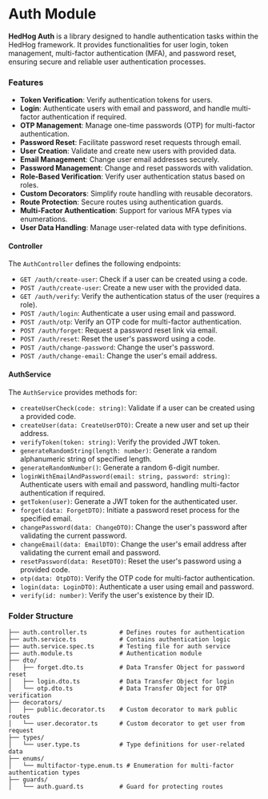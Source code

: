 # Auth Module

**HedHog Auth** is a library designed to handle authentication tasks within the HedHog framework. It provides functionalities for user login, token management, multi-factor authentication (MFA), and password reset, ensuring secure and reliable user authentication processes.

### Features

- **Token Verification**: Verify authentication tokens for users.
- **Login**: Authenticate users with email and password, and handle multi-factor authentication if required.
- **OTP Management**: Manage one-time passwords (OTP) for multi-factor authentication.
- **Password Reset**: Facilitate password reset requests through email.
- **User Creation**: Validate and create new users with provided data.
- **Email Management**: Change user email addresses securely.
- **Password Management**: Change and reset passwords with validation.
- **Role-Based Verification**: Verify user authentication status based on roles.
- **Custom Decorators**: Simplify route handling with reusable decorators.
- **Route Protection**: Secure routes using authentication guards.
- **Multi-Factor Authentication**: Support for various MFA types via enumerations.
- **User Data Handling**: Manage user-related data with type definitions.

#### Controller

The `AuthController` defines the following endpoints:

- `GET /auth/create-user`: Check if a user can be created using a code.
- `POST /auth/create-user`: Create a new user with the provided data.
- `GET /auth/verify`: Verify the authentication status of the user (requires a role).
- `POST /auth/login`: Authenticate a user using email and password.
- `POST /auth/otp`: Verify an OTP code for multi-factor authentication.
- `POST /auth/forget`: Request a password reset link via email.
- `POST /auth/reset`: Reset the user's password using a code.
- `POST /auth/change-password`: Change the user's password.
- `POST /auth/change-email`: Change the user's email address.

#### AuthService

The `AuthService` provides methods for:

- `createUserCheck(code: string)`: Validate if a user can be created using a provided code.
- `createUser(data: CreateUserDTO)`: Create a new user and set up their address.
- `verifyToken(token: string)`: Verify the provided JWT token.
- `generateRandomString(length: number)`: Generate a random alphanumeric string of specified length.
- `generateRandomNumber()`: Generate a random 6-digit number.
- `loginWithEmailAndPassword(email: string, password: string)`: Authenticate users with email and password, handling multi-factor authentication if required.
- `getToken(user)`: Generate a JWT token for the authenticated user.
- `forget(data: ForgetDTO)`: Initiate a password reset process for the specified email.
- `changePassword(data: ChangeDTO)`: Change the user's password after validating the current password.
- `changeEmail(data: EmailDTO)`: Change the user's email address after validating the current email and password.
- `resetPassword(data: ResetDTO)`: Reset the user's password using a provided code.
- `otp(data: OtpDTO)`: Verify the OTP code for multi-factor authentication.
- `login(data: LoginDTO)`: Authenticate a user using email and password.
- `verify(id: number)`: Verify the user's existence by their ID.

### Folder Structure

```plaintext
├── auth.controller.ts         # Defines routes for authentication
├── auth.service.ts            # Contains authentication logic
├── auth.service.spec.ts       # Testing file for auth service
├── auth.module.ts             # Authentication module
├── dto/
│   ├── forget.dto.ts          # Data Transfer Object for password reset
│   ├── login.dto.ts           # Data Transfer Object for login
│   └── otp.dto.ts             # Data Transfer Object for OTP verification
├── decorators/
│   ├── public.decorator.ts    # Custom decorator to mark public routes
│   └── user.decorator.ts      # Custom decorator to get user from request
├── types/
│   └── user.type.ts           # Type definitions for user-related data
├── enums/
│   └── multifactor-type.enum.ts # Enumeration for multi-factor authentication types
├── guards/
│   └── auth.guard.ts          # Guard for protecting routes
```
